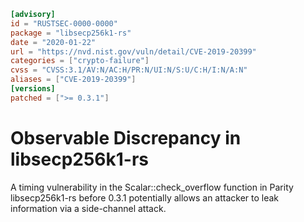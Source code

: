 ```toml
[advisory]
id = "RUSTSEC-0000-0000"
package = "libsecp256k1-rs"
date = "2020-01-22"
url = "https://nvd.nist.gov/vuln/detail/CVE-2019-20399"
categories = ["crypto-failure"]
cvss = "CVSS:3.1/AV:N/AC:H/PR:N/UI:N/S:U/C:H/I:N/A:N"
aliases = ["CVE-2019-20399"]
[versions]
patched = [">= 0.3.1"]
```

# Observable Discrepancy in libsecp256k1-rs

A timing vulnerability in the Scalar::check_overflow function in Parity libsecp256k1-rs before 0.3.1 potentially allows an attacker to leak information via a side-channel attack.
